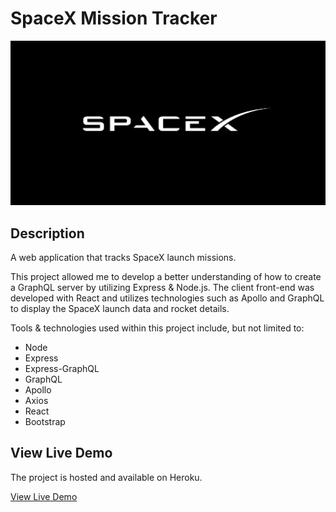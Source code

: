 # SpaceX Mission Tracker

![spacex](./public/logo1200.png)

## Description

A web application that tracks SpaceX launch missions.

This project allowed me to develop a better understanding of how to create a GraphQL server by utilizing Express & Node.js. The client front-end was developed with React and utilizes technologies such as Apollo and GraphQL to display the SpaceX launch data and rocket details.

Tools & technologies used within this project include, but not limited to:

- Node
- Express
- Express-GraphQL
- GraphQL
- Apollo
- Axios
- React
- Bootstrap


## View Live Demo

The project is hosted and available on Heroku.

[View Live Demo](https://spacex-mission-launches-app.herokuapp.com/)
